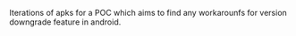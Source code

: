 Iterations of apks for a POC which aims to find any workarounfs for version downgrade feature in android.
